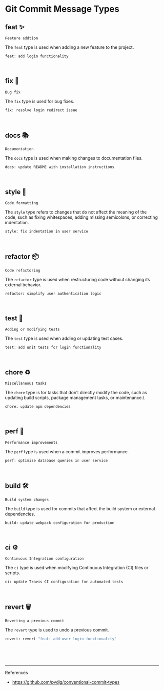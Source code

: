 # Git Commit Message Types

## feat ✨
`Feature addtion`

The `feat` type is used when adding a new feature to the project.
``` bash
feat: add login functionality
```
<br>

## fix 🐛
`Bug fix`

The `fix` type is used for bug fixes.
```bash
fix: resolve login redirect issue
```
<br>

## docs 📚
`Documentation`

The `docs` type is used when making changes to documentation files.
``` bash
docs: update README with installation instructions
```
<br>

## style 💎
`Code formatting`

The `style` type refers to changes that do not affect the meaning of the code, such as fixing whitespaces, adding missing semicolons, or correcting indentation.
``` bash
style: fix indentation in user service
```
<br>

## refactor 📦
`Code refactoring`

The `refactor` type is used when restructuring code without changing its external behavior.
``` bash
refactor: simplify user authentication logic
```
<br>

## test 🚨
`Adding or modifying tests`

The `test` type is used when adding or updating test cases.
``` bash
test: add unit tests for login functionality
```
<br>

## chore ♻️
`Miscellaneous tasks`

The `chore` type is for tasks that don’t directly modify the code, such as updating build scripts, package management tasks, or maintenance.\
``` bash
chore: update npm dependencies
```
<br>

## perf 🚀
`Performance improvements`

The `perf` type is used when a commit improves performance.
```bash
perf: optimize database queries in user service
```
<br>

## build 🛠
`Build system changes`

The `build` type is used for commits that affect the build system or external dependencies.
``` bash
build: update webpack configuration for production
```
<br>

## ci ⚙️
`Continuous Integration configuration`

The `ci` type is used when modifying Continuous Integration (CI) files or scripts.
``` bash
ci: update Travis CI configuration for automated tests
```
<br>

## revert 🗑
`Reverting a previous commit`

The `revert` type is used to undo a previous commit.
```bash
revert: revert "feat: add user login functionality"
```
<br>
<br>
<br>

---
References
- https://github.com/pvdlg/conventional-commit-types